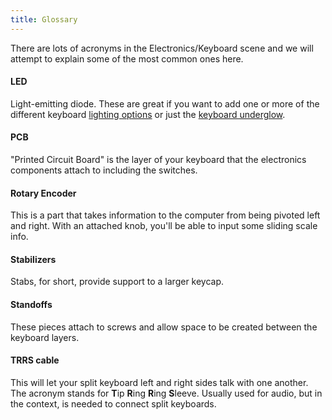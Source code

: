 ```yaml
---
title: Glossary
---
```


There are lots of acronyms in the Electronics/Keyboard scene and we will attempt to explain some of the most common ones here.

#### LED
Light-emitting diode. These are great if you want to add one or more of the different keyboard [lighting options](keyboard-led-options) or just the [keyboard underglow](keyboard-led-underglow).

#### PCB
"Printed Circuit Board" is the layer of your keyboard that the electronics components attach to including the switches.

#### Rotary Encoder
This is a part that takes information to the computer from being pivoted left and right. With an attached knob, you'll be able to input some sliding scale info.

#### Stabilizers
Stabs, for short, provide support to a larger keycap.

#### Standoffs
These pieces attach to screws and allow space to be created between the keyboard layers.

#### TRRS cable
This will let your split keyboard left and right sides talk with one another. The acronym stands for **T**ip **R**ing **R**ing **S**leeve. Usually used for audio, but in the context, is needed to connect split keyboards.
